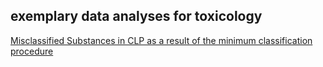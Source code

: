 ## exemplary data analyses for toxicology

[Misclassified Substances in CLP as a result of the minimum classification procedure](https://marcodilger.github.io/data-for-toxicology/dsd-clp-minimum-classification.html)
